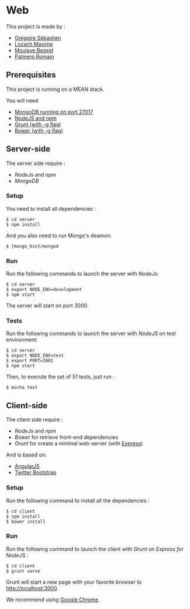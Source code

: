 Web
===============

This project is made by :  
* [Grégoire Sébastien](https://github.com/sgregoire)  
* [Lozach Maxime](https://github.com/MaximeL)  
* [Moulaye Bezeid](https://github.com/yezideteachers)  
* [Palmero Romain](https://github.com/asromain)  

Prerequisites
------
This project is running on a MEAN stack.

You will need 
* [MongoDB running on port 27017](https://www.mongodb.org/) 
* [NodeJS and npm](https://nodejs.org/en/)
* [Grunt (with -g flag)](http://gruntjs.com/)
* [Bower (with -g flag)](http://bower.io/)


Server-side
------

The server side require :
* *NodeJs* and *npm*
* *MongoDB*


### Setup
You need to install all dependencies :
```
$ cd server 
$ npm install
```
And you also need to run Mongo's deamon:
```
$ {mongo_bin}/mongod
```

### Run

Run the following commands to launch the server with *NodeJs*:  
```
$ cd server
$ export NODE_ENV=development
$ npm start
```  
The server will start on port 3000.

### Tests

Run the following commands to launch the server with *NodeJS* on test environment:
```
$ cd server
$ export NODE_ENV=test
$ export PORT=3001
$ npm start
```

Then, to execute the set of 51 tests, just run :
```
$ mocha test
```

Client-side
------

The client side require :
* *NodeJs* and *npm*
* *Bower* for retrieve front-end dependencies
* *Grunt* for create a minimal web-server (with [Express](http://expressjs.com/))

And is based on:
* [AngularJS](https://angularjs.org/)
* [Twitter Bootstrap](http://getbootstrap.com/)


### Setup

Run the following command to install all the dependencies :
```
$ cd client
$ npm install
$ bower install
```

### Run

Run the following command to launch the client with *Grunt* on *Express for NodeJS* :
```
$ cd client  
$ grunt serve
```

Grunt will start a new page with your favorite browser to [http://localhost:3000](http://localhost:3000).

We recommend using [Google Chrome](https://www.google.fr/chrome/browser/desktop/).

